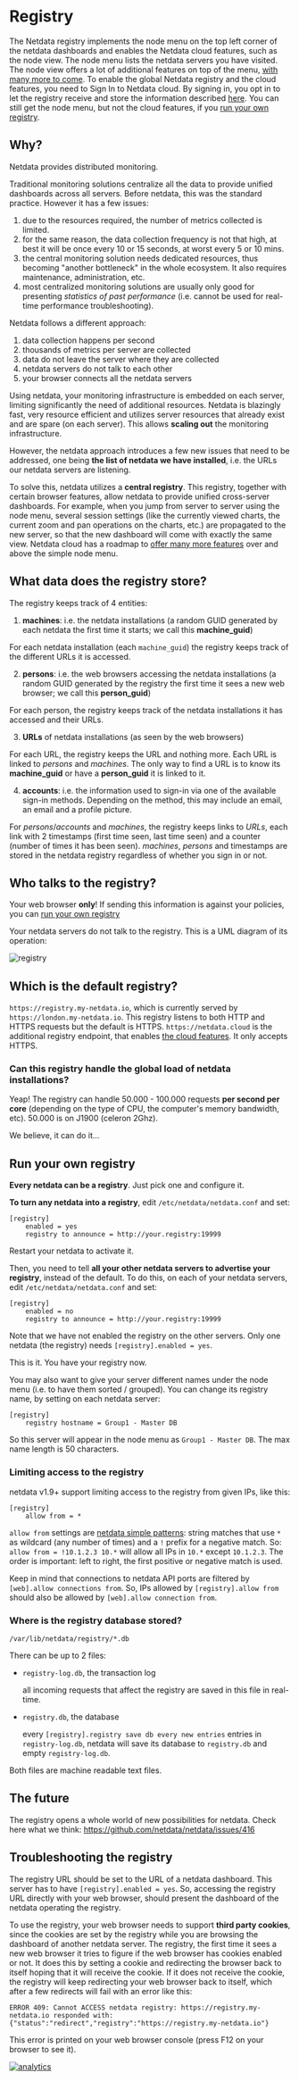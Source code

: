 # Registry

The Netdata registry implements the node menu on the top left corner of the netdata dashboards and enables the Netdata cloud features, such as the node view.
The node menu lists the netdata servers you have visited. The node view offers a lot of additional features on top of the menu, 
[with many more to come](https://blog.netdata.cloud/posts/netdata-cloud-announcement/). 
To enable the global Netdata registry and the cloud features, you need to Sign In to Netdata cloud. By signing in, you opt in to let the registry receive and store 
the information described [here](#what-data-does-the-registry-store). 
You can still get the node menu, but not the cloud features, if you [run your own registry](#run-your-own-registry).

## Why?

Netdata provides distributed monitoring.

Traditional monitoring solutions centralize all the data to provide unified dashboards across all servers. Before netdata, this was the standard practice. However it has a few issues:

1. due to the resources required, the number of metrics collected is limited.
1. for the same reason, the data collection frequency is not that high, at best it will be once every 10 or 15 seconds, at worst every 5 or 10 mins.
1. the central monitoring solution needs dedicated resources, thus becoming "another bottleneck" in the whole ecosystem. It also requires maintenance, administration, etc.
1. most centralized monitoring solutions are usually only good for presenting *statistics of past performance* (i.e. cannot be used for real-time performance troubleshooting).

Netdata follows a different approach:

1. data collection happens per second
1. thousands of metrics per server are collected
1. data do not leave the server where they are collected
1. netdata servers do not talk to each other
1. your browser connects all the netdata servers

Using netdata, your monitoring infrastructure is embedded on each server, limiting significantly the need of additional resources. Netdata is blazingly fast, very resource efficient and utilizes server resources that already exist and are spare (on each server). This allows **scaling out** the monitoring infrastructure.

However, the netdata approach introduces a few new issues that need to be addressed, one being **the list of netdata we have installed**, i.e. the URLs our netdata servers are listening.

To solve this, netdata utilizes a **central registry**. This registry, together with certain browser features, allow netdata to provide unified cross-server dashboards. 
For example, when you jump from server to server using the node menu, several session settings (like the currently viewed charts, the current zoom and pan operations on the charts, etc.) are propagated to the new server, so that the new dashboard will come with exactly the same view.
Netdata cloud has a roadmap to [offer many more features](https://blog.netdata.cloud/posts/netdata-cloud-announcement/) over and above the simple node menu.

## What data does the registry store?

The registry keeps track of 4 entities:

1. **machines**: i.e. the netdata installations (a random GUID generated by each netdata the first time it starts; we call this **machine_guid**)

  For each netdata installation (each `machine_guid`) the registry keeps track of the different URLs it is accessed.

2. **persons**: i.e. the web browsers accessing the netdata installations (a random GUID generated by the registry the first time it sees a new web browser; we call this **person_guid**)

  For each person, the registry keeps track of the netdata installations it has accessed and their URLs. 

3. **URLs** of netdata installations (as seen by the web browsers)

  For each URL, the registry keeps the URL and nothing more. Each URL is linked to *persons* and *machines*. The only way to find a URL is to know its **machine_guid** or have a **person_guid** it is linked to it.

4. **accounts**: i.e. the information used to sign-in via one of the available sign-in methods. Depending on the method, this may include an email, an email and a profile picture.

For *persons*/*accounts* and *machines*, the registry keeps links to *URLs*, each link with 2 timestamps (first time seen, last time seen) and a counter (number of times it has been seen).
*machines*, *persons* and timestamps are stored in the netdata registry regardless of whether you sign in or not. 

## Who talks to the registry?

Your web browser **only**! If sending this information is against your policies, you can [run your own registry](#run-your-own-registry)

Your netdata servers do not talk to the registry. This is a UML diagram of its operation:

![registry](https://cloud.githubusercontent.com/assets/2662304/19448565/11a70632-94ab-11e6-9d80-f410b4acb797.png)


## Which is the default registry?

`https://registry.my-netdata.io`, which is currently served by `https://london.my-netdata.io`. This registry listens to both HTTP and HTTPS requests but the default is HTTPS.
`https://netdata.cloud` is the additional registry endpoint, that enables [the cloud features](https://blog.netdata.cloud/posts/netdata-cloud-announcement/). It only accepts HTTPS.

### Can this registry handle the global load of netdata installations?

Yeap! The registry can handle 50.000 - 100.000 requests **per second per core** (depending on the type of CPU, the computer's memory bandwidth, etc). 50.000 is on J1900 (celeron 2Ghz).

We believe, it can do it...

## Run your own registry

**Every netdata can be a registry**. Just pick one and configure it.

**To turn any netdata into a registry**, edit `/etc/netdata/netdata.conf` and set:

```
[registry]
    enabled = yes
    registry to announce = http://your.registry:19999
```

Restart your netdata to activate it.

Then, you need to tell **all your other netdata servers to advertise your registry**, instead of the default. To do this, on each of your netdata servers, edit `/etc/netdata/netdata.conf` and set:

```
[registry]
    enabled = no
    registry to announce = http://your.registry:19999
```

Note that we have not enabled the registry on the other servers. Only one netdata (the registry) needs `[registry].enabled = yes`.

This is it. You have your registry now.

You may also want to give your server different names under the node menu (i.e. to have them sorted / grouped). You can change its registry name, by setting on each netdata server:

```
[registry]
    registry hostname = Group1 - Master DB
```

So this server will appear in the node menu as `Group1 - Master DB`. The max name length is 50 characters.

### Limiting access to the registry

netdata v1.9+ support limiting access to the registry from given IPs, like this:
```
[registry]
    allow from = *
```

`allow from` settings are [netdata simple patterns](../libnetdata/simple_pattern/): string matches that use `*` as wildcard (any number of times) and a `!` prefix for a negative match. So: `allow from = !10.1.2.3 10.*` will allow all IPs in `10.*` except `10.1.2.3`. The order is important: left to right, the first positive or negative match is used.

Keep in mind that connections to netdata API ports are filtered by `[web].allow connections from`. So, IPs allowed by `[registry].allow from` should also be allowed by `[web].allow connection from`.

### Where is the registry database stored?

`/var/lib/netdata/registry/*.db`

There can be up to 2 files:

- `registry-log.db`, the transaction log

    all incoming requests that affect the registry are saved in this file in real-time.

- `registry.db`, the database

    every `[registry].registry save db every new entries` entries in `registry-log.db`, netdata will save its database to `registry.db` and empty `registry-log.db`.

Both files are machine readable text files.

## The future

The registry opens a whole world of new possibilities for netdata. Check here what we think: https://github.com/netdata/netdata/issues/416

## Troubleshooting the registry

The registry URL should be set to the URL of a netdata dashboard. This server has to have `[registry].enabled = yes`. So, accessing the registry URL directly with your web browser, should present the dashboard of the netdata operating the registry.

To use the registry, your web browser needs to support **third party cookies**, since the cookies are set by the registry while you are browsing the dashboard of another netdata server. The registry, the first time it sees a new web browser it tries to figure if the web browser has cookies enabled or not. It does this by setting a cookie and redirecting the browser back to itself hoping that it will receive the cookie. If it does not receive the cookie, the registry will keep redirecting your web browser back to itself, which after a few redirects will fail with an error like this:

```
ERROR 409: Cannot ACCESS netdata registry: https://registry.my-netdata.io responded with: {"status":"redirect","registry":"https://registry.my-netdata.io"}
```

This error is printed on your web browser console (press F12 on your browser to see it).

[![analytics](https://www.google-analytics.com/collect?v=1&aip=1&t=pageview&_s=1&ds=github&dr=https%3A%2F%2Fgithub.com%2Fnetdata%2Fnetdata&dl=https%3A%2F%2Fmy-netdata.io%2Fgithub%2Fregistry%2FREADME&_u=MAC~&cid=5792dfd7-8dc4-476b-af31-da2fdb9f93d2&tid=UA-64295674-3)]()
